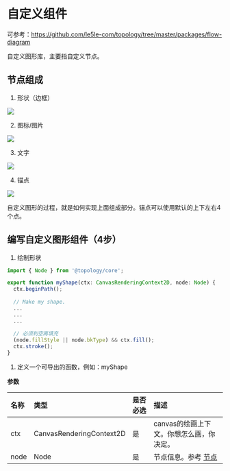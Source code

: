 # 自定义组件

可参考：https://github.com/le5le-com/topology/tree/master/packages/flow-diagram

自定义图形库，主要指自定义节点。

## 节点组成

1. 形状（边框）

  <img src="https://cdn.nlark.com/yuque/0/2019/png/179380/1571746365910-26ed67e1-3f66-435e-b3ca-68f5986d9ab0.png" />

2. 图标/图片

  <img src="https://cdn.nlark.com/yuque/0/2019/png/179380/1571746522499-eae7c177-723b-4184-bafd-23870753df80.png" />

3. 文字

  <img src="https://cdn.nlark.com/yuque/0/2019/png/179380/1571746560516-581fc352-7116-41ca-a31a-e35ebd89cb93.png" />

4. 锚点

  <img src="https://cdn.nlark.com/yuque/0/2019/png/179380/1571746591650-8395d1ab-5763-4c64-8eff-d73c44594bcf.png"/>  

自定义图形的过程，就是如何实现上面组成部分。锚点可以使用默认的上下左右4个点。

## 编写自定义图形组件（4步）

1. 绘制形状

``` javascript
import { Node } from '@topology/core';

export function myShape(ctx: CanvasRenderingContext2D, node: Node) {
  ctx.beginPath();
  
  // Make my shape.
  ...
  ...
  ...
  
  // 必须判空再填充
  (node.fillStyle || node.bkType) && ctx.fill();
  ctx.stroke();
}

```

1) 定义一个可导出的函数，例如：myShape

**参数**

|名称|类型|是否必选|描述|
|:---|:---|:---|:---|
|ctx|CanvasRenderingContext2D|是|canvas的绘画上下文。你想怎么画，你决定。|
|node|Node|是|节点信息。参考 <a href="/node">节点</a>|